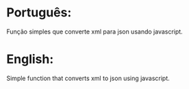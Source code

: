 # Português:
Função simples que converte xml para json usando javascript.

# English:
Simple function that converts xml to json using javascript.
